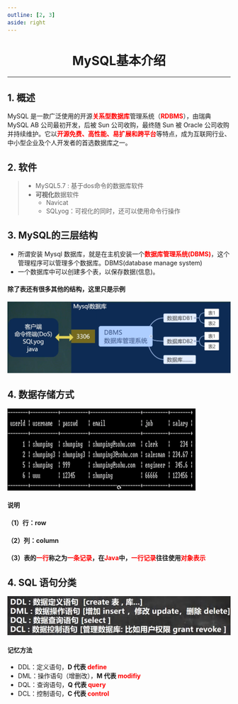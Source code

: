 ```yaml
---
outline: [2, 3]
aside: right
---
```


<h1 style="text-align: center;">MySQL基本介绍</h1>
 
- - -
## 1. 概述
MySQL 是一款广泛使用的开源<span style = "color:red;font-weight:bold">关系型数据库</span>管理系统（<span style = "color:red;font-weight:bold">RDBMS</span>），由瑞典 MySQL AB 公司最初开发，后被 Sun 公司收购，最终随 Sun 被 Oracle 公司收购并持续维护。它以<span style = "color:red;font-weight:bold">开源免费、高性能、易扩展和跨平台</span>等特点，成为互联网行业、中小型企业及个人开发者的首选数据库之一。
## 2. 软件
> - MySQL5.7 : 基于dos命令的数据库软件
> - **可视化**数据软件
>   - Navicat
>   - SQLyog：可视化的同时，还可以使用命令行操作
## 3. MySQL的三层结构
- 所谓安装 Mysql 数据库，就是在主机安装一个<span style = "color:red;font-weight:bold">数据库管理系统(DBMS)</span>，这个管理程序可以管理多个数据库。DBMS(database manage system)  
- 一个数据库中可以创建多个表，以保存数据(信息)。
#### 除了表还有很多其他的结构，这里只是示例
![alt text](MySQL三层结构.png)
## 4. 数据存储方式
![alt text](数据库表.png)

#### 说明

#### （1）行：row

#### （2）列：column

#### （3）表的<span style = "color:red;font-weight:bold">一行</span>称之为<span style = "color:red;font-weight:bold">一条记录</span>，在<span style = "color:red;font-weight:bold">Java</span>中，<span style = "color:red;font-weight:bold">一行记录</span>往往使用<span style = "color:red;font-weight:bold">对象表示</span>

## 4. SQL 语句分类

![alt text](SQL语句分类.png)

#### 记忆方法

- DDL：定义语句，**D 代表 <span style = "color:red;font-weight:bold">define</span>**
- DML：操作语句（增删改），**M 代表 <span style = "color:red;font-weight:bold">modifiy</span>**
- DQL：查询语句，**Q 代表 <span style = "color:red;font-weight:bold">query</span>**
- DCL：控制语句，**C 代表 <span style = "color:red;font-weight:bold">control</span>**
